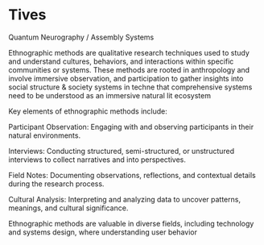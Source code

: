 # Tives
Quantum Neurography / Assembly Systems

Ethnographic methods are qualitative research techniques used to study and understand cultures, behaviors, and interactions within specific communities or systems. These methods are rooted in anthropology and involve immersive observation, and participation to gather insights into social structure & society systems in techne that comprehensive systems need to be understood as an immersive natural lit ecosystem

Key elements of ethnographic methods include:

Participant Observation: Engaging with and observing participants in their natural environments.

Interviews: Conducting structured, semi-structured, or unstructured interviews to collect narratives and into perspectives.

Field Notes: Documenting observations, reflections, and contextual details during the research process.

Cultural Analysis: Interpreting and analyzing data to uncover patterns, meanings, and cultural significance.


Ethnographic methods are valuable in diverse fields, including technology and systems design, where understanding user behavior 
